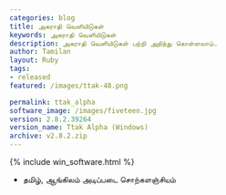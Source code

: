 ```yaml
---
categories: blog
title: அகராதி வெளியிடுகள்
keywords: அகராதி வெளியிடுகள்
description: அகராதி வெளியிடுகள் பற்றி அறிந்து கொள்ளலாம்.
author: Tamilan
layout: Ruby
tags: 
- released
featured: /images/ttak-48.png

permalink: ttak_alpha
software_image: /images/fiveteen.jpg
version: 2.8.2.39264 
version_name: Ttak Alpha (Windows)
archive: v2.8.2.zip
---
```

{% include win_software.html %}

- தமிழ், ஆங்கிலம் அடிப்படை சொற்களஞ்சியம்
